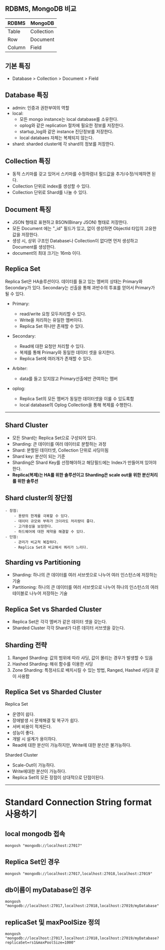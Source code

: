 ## RDBMS, MongoDB 비교 
|RDBMS|MongoDB|
|-----|-----|
|Table|Collection|
|Row|Document|
|Column|Field|

## 기본 특징
- Database > Collection > Document > Field

## Database 특징
- admin: 인증과 권한부여의 역할
- local: 
    - 모든 mongo instance는 local database를 소유한다.
    - oplog와 같은 replication 절차에 필요한 정보를 저장한다.
    - startup_log와 같은 instance 진단정보를 저장한다.
    - local databaes 자체는 복제되지 않는다.
 - shard: sharded cluster에 각 shard의 정보를 저장한다.
   
## Collection 특징
- 동적 스키마를 갖고 있어서 스키마를 수정하렴녀 필드값을 추가/수정/삭제하면 된다.
- Collection 단위로 index를 생성할 수 있다.
- Collection 단위로 Shard를 나눌 수 있다.

## Document 특징
- JSON 형태로 표현하고 BSON(Binary JSON) 형태로 저장한다.
- 모든 Document 에는 "_id" 필드가 있고, 없이 생성하면 ObjectId 타입의 고유한 값을 저장한다.
- 생성 시, 상위 구조인 Database나 Collection이 없다면 먼저 생성하고 Document를 생성한다.
- document의 최대 크기는 16mb 이다.

## Replica Set
 Replica Set은 HA솔루션이다.
 데이터를 들고 있는 멤버의 상태는 Primary와 Secondary가 있다.
 Secondary는 선출을 통해 과반수의 투표를 얻어서 Primary가 될 수 있다.
 - Primary:
    - read/write 요청 모두처리할 수 있다.
    - Write을 처리하는 유일한 멤버이다.
    - Replica Set 하나만 존재할 수 있다.
 
 - Secondary:
    - Read에 대한 요청만 처리할 수 있다.
    - 복제를 통해 Primary와 동일한 데이터 셋을 유지한다.
    - Replica Set에 여러개가 존재할 수 있다.
 
 - Arbiter:
    - data를 들고 있지않고 Primary선출에만 관여하는 멤버
 
 - oplog:
    - Replica Set의 모든 멤버가 동일한 데이터셋을 이룰 수 있도록함
    - local database의 Oplog Collection을 통해 복제를 수행한다.    

---
## Shard Cluster
 - 모든 Shard는 Replica Set으로 구성되어 있다.
 - Sharding: 큰 데이터를 여러 데이터로 분할하는 과정
 - Shard: 분할된 데이터셋, Collection 단위로 샤딩이됨
 - Shard key: 분산이 되는 기준
 - Sharding은 Shard Key를 선정해야하고 해당필드에는 Index가 만들어져 있어야한다.
 - **Replica(복제)는 HA를 위한 솔루션이고 Sharding은 scale out을 위한 분산처리를 위한 솔루션**

## Shard cluster의 장단점
    - 장점:
        - 용량의 한계를 극복할 수 있다.
        - 데이터 규모와 부하가 크더라도 처리량이 좋다.
        - 고가용성을 보장한다.
        - 하드웨어에 대한 제약을 해결할 수 있다.
    - 단점:
        - 관리가 비교적 복잡하다.
        - Replica Set과 비교해서 쿼리가 느리다.

## Sharding vs Partitioning
  - Sharding: 하나의 큰 데이터를 여러 서브셋으로 나누어 여러 인스턴스에 저장하는 기술 
  - Partitioning: 하나의 큰 데이터를 여러 서브셋으로 나누어 하나의 인스턴스의 여러 테이블로 나누어 저장하는 기술
  
## Replica Set vs Sharded Cluster
  - Replica Set은 각각 멤버가 같은 데이터 셋을 갖는다.
  - Sharded Cluster 각각 Shard가 다른 데이터 서브셋을 갖는다.
  
## Sharding 전략

   1. Ranged Sharding: 값의 범위에 따라 샤딩, 값이 몰리는 경우가 발생할 수 있음
   2. Hashed Sharding: 해쉬 함수를 이용한 샤딩
   3. Zone Sharding: 특정샤드로 배치시킬 수 있는 방법, Ranged, Hashed 샤딩과 같이 사용함

## Replica Set vs Sharded Cluster
 Replica Set
   - 운영이 쉽다.  
   - 장애발생 시 문제해결 및 복구가 쉽다.  
   - 서버 비용이 적게든다.  
   - 성능이 좋다.  
   - 개발 시 설계가 용이하다.  
   - Read에 대한 분산이 가능하지만, Write에 대한 분산은 불가능하다.  

 Sharded Cluster
   - Scale-Out이 가능하다. 
   - Write에대한 분산이 가능하다. 
   - Replica Set의 모든 장점이 상대적으로 단점이된다. 

---

# Standard Connection String format 사용하기

## local mongodb 접속
```
mongosh "mongodb://localhost:27017"
```

## Replica Set인 경우
```
mongosh "mongodb://localhost:27017,localhost:27018,localhost:27019"
```

## db이름이 myDatabase인 경우
```
mongosh "mongodb://localhost:27017,localhost:27018,localhost:27019/myDatabase"
```

## replicaSet 및 maxPoolSize 정의 
```
mongosh "mongodb://localhost:27017,localhost:27018,localhost:27019/myDatabase?replicaSet=rs1&maxPoolSize=1000"
```



  
 


